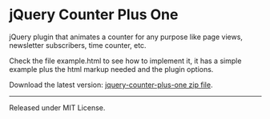 jQuery Counter Plus One
=======================

jQuery plugin that animates a counter for any purpose like page views,
newsletter subscribers, time counter, etc.

Check the file example.html to see how to implement it, it has a simple example
plus the html markup needed and the plugin options.

Download the latest version: [jquery-counter-plus-one zip file](https://dl.dropboxusercontent.com/u/26835042/github/jquery-counter-plus-one.zip).

------------------------
Released under MIT License.
